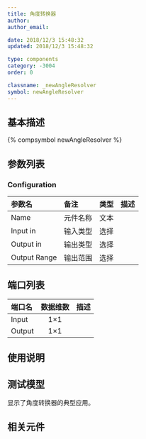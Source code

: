 ```yaml
---
title: 角度转换器
author: 
author_email:

date: 2018/12/3 15:48:32
updated: 2018/12/3 15:48:32

type: components
category: -3004
order: 0

classname: _newAngleResolver
symbol: newAngleResolver
---
```

## 基本描述
{% compsymbol newAngleResolver %}

## 参数列表
### Configuration
| 参数名 | 备注 | 类型 | 描述 |
| :--- | :--- | :--: | :--- |
| Name | 元件名称 | 文本 |  |
| Input in | 输入类型 | 选择 |  |
| Output in | 输出类型 | 选择 |  |
| Output Range | 输出范围 | 选择 |  |


## 端口列表

| 端口名 | 数据维数 | 描述 |
| :--- | :--:  | :--- |
| Input | 1×1 | |                   
| Output | 1×1 | |                   

## 使用说明


## 测试模型
[<test name>](<test link>)显示了角度转换器的典型应用。

## 相关元件


